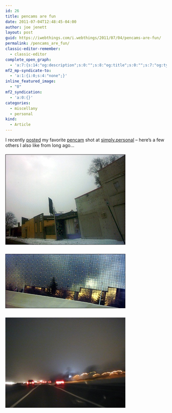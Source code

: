 ```yaml
---
id: 26
title: pencams are fun
date: 2011-07-04T12:48:45-04:00
author: joe jenett
layout: post
guid: https://iwebthings.com/i.webthings/2011/07/04/pencams-are-fun/
permalink: /pencams_are_fun/
classic-editor-remember:
  - classic-editor
complete_open_graph:
  - 'a:7:{s:14:"og:description";s:0:"";s:8:"og:title";s:0:"";s:7:"og:type";s:0:"";s:12:"twitter:card";s:7:"summary";s:15:"twitter:creator";s:0:"";s:19:"twitter:description";s:0:"";s:8:"og:image";s:0:"";}'
mf2_mp-syndicate-to:
  - 'a:1:{i:0;s:4:"none";}'
inline_featured_image:
  - "0"
mf2_syndication:
  - 'a:0:{}'
categories:
  - miscellany
  - personal
kind:
  - Article
---
```

I recently [posted](https://simply.joejenett.com/firstfull/) my favorite [pencam](https://joejenett.com/photo.old/?p=pencam) shot at [simply.personal](https://simply.joejenett.com/) – here&#8217;s a few others I also like from long ago&#8230;

[<img style="border: none; margin: 6px 0;" src="/images/always_seeking_375.jpg" alt="always seeking" />](https://joejenett.com/photo.old/?p=image/always_seeking)

[<img style="border: none; margin: 6px 0;" src="/images/pencam_experimental_3_375.jpg" alt="pencam experimental (3)" />](https://joejenett.com/photo.old/?p=image/pencam_experimental_3)

[<img style="border: none; margin: 6px 0;" src="/images/journey_375.jpg" alt="journey" />](https://joejenett.com/photo.old/?p=image/journey)
